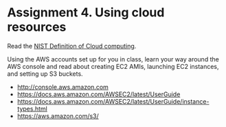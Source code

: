 # Assignment 4. Using cloud resources 

Read the [NIST Definition of Cloud computing](https://nvlpubs.nist.gov/nistpubs/Legacy/SP/nistspecialpublication800-145.pdf). 

Using the AWS accounts set up for you in class, learn your way around the AWS console and read about creating EC2 AMIs, launching EC2 instances, and setting up S3 buckets. 

* http://console.aws.amazon.com
* https://docs.aws.amazon.com/AWSEC2/latest/UserGuide
* https://docs.aws.amazon.com/AWSEC2/latest/UserGuide/instance-types.html
* https://aws.amazon.com/s3/
